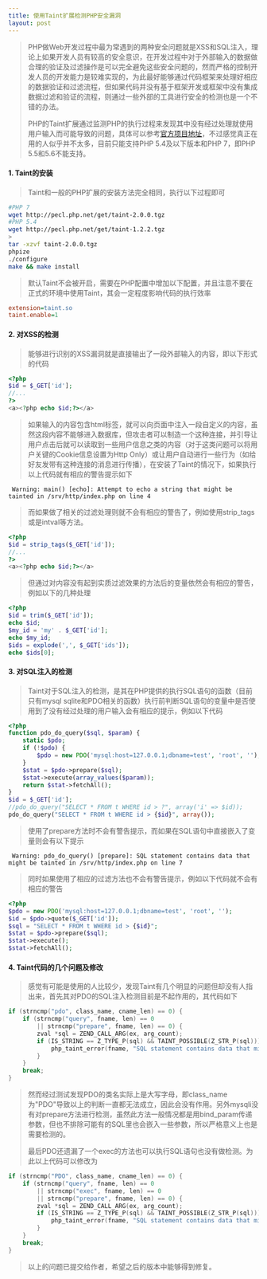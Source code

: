 ```yaml
---
title: 使用Taint扩展检测PHP安全漏洞
layout: post
---
```


> PHP做Web开发过程中最为常遇到的两种安全问题就是XSS和SQL注入，理论上如果开发人员有较高的安全意识，在开发过程中对于外部输入的数据做合理的验证及过滤操作是可以完全避免这些安全问题的，然而严格的控制开发人员的开发能力是较难实现的，为此最好能够通过代码框架来处理好相应的数据验证和过滤流程，但如果代码并没有基于框架开发或框架中没有集成数据过滤和验证的流程，则通过一些外部的工具进行安全的检测也是一个不错的办法。
>
> PHP的Taint扩展通过监测PHP的执行过程来发现其中没有经过处理就使用用户输入而可能导致的问题，具体可以参考[官方项目地址](https://github.com/laruence/taint)，不过感觉真正在用的人似乎并不太多，目前只能支持PHP 5.4及以下版本和PHP 7，即PHP 5.5和5.6不能支持。

#### 1. Taint的安装

> Taint和一般的PHP扩展的安装方法完全相同，执行以下过程即可
>
```bash
#PHP 7
wget http://pecl.php.net/get/taint-2.0.0.tgz
#PHP 5.4
wget http://pecl.php.net/get/taint-1.2.2.tgz
>
tar -xzvf taint-2.0.0.tgz
phpize
./configure
make && make install
```
> 默认Taint不会被开启，需要在PHP配置中增加以下配置，并且注意不要在正式的环境中使用Taint，其会一定程度影响代码的执行效率
>
```ini
extension=taint.so
taint.enable=1
```

#### 2. 对XSS的检测

> 能够进行识别的XSS漏洞就是直接输出了一段外部输入的内容，即以下形式的代码
>
```php
<?php
$id = $_GET['id'];
//...
?>
<a><?php echo $id;?></a>
```
>
> 如果输入的内容包含html标签，就可以向页面中注入一段自定义的内容，虽然这段内容不能够进入数据库，但攻击者可以制造一个这种连接，并引导让用户点击后就可以读取到一些用户信息之类的内容（对于这类问题可以将用户关键的Cookie信息设置为Http Only）或让用户自动进行一些行为（如给好友发带有这种连接的消息进行传播），在安装了Taint的情况下，如果执行以上代码就有相应的警告提示如下
>
```
 Warning: main() [echo]: Attempt to echo a string that might be tainted in /srv/http/index.php on line 4
```
>
> 而如果做了相关的过滤处理则就不会有相应的警告了，例如使用strip\_tags或是intval等方法。
>
```php
<?php
$id = strip_tags($_GET['id']);
//...
?>
<a><?php echo $id;?></a>
```
>
> 但通过对内容没有起到实质过滤效果的方法后的变量依然会有相应的警告，例如以下的几种处理
>
```php
<?php
$id = trim($_GET['id']);
echo $id;
$my_id = 'my' . $_GET['id'];
echo $my_id;
$ids = explode(',', $_GET['ids']);
echo $ids[0];
```

#### 3. 对SQL注入的检测

> Taint对于SQL注入的检测，是其在PHP提供的执行SQL语句的函数（目前只有mysql sqlite和PDO相关的函数）执行前判断SQL语句的变量中是否使用到了没有经过处理的用户输入会有相应的提示，例如以下代码
>
```php
<?php
function pdo_do_query($sql, $param) {
    static $pdo;
    if (!$pdo) {
        $pdo = new PDO('mysql:host=127.0.0.1;dbname=test', 'root', '');
    }
    $stat = $pdo->prepare($sql);
    $stat->execute(array_values($param));
    return $stat->fetchAll();
}
$id = $_GET['id'];
//pdo_do_query("SELECT * FROM t WHERE id > ?", array('i' => $id));
pdo_do_query("SELECT * FROM t WHERE id > {$id}", array());
```
>
> 使用了prepare方法时不会有警告提示，而如果在SQL语句中直接嵌入了变量则会有以下提示
>
```
 Warning: pdo_do_query() [prepare]: SQL statement contains data that might be tainted in /srv/http/index.php on line 7
```
>
> 同时如果使用了相应的过滤方法也不会有警告提示，例如以下代码就不会有相应的警告
>
```php
<?php
$pdo = new PDO('mysql:host=127.0.0.1;dbname=test', 'root', '');
$id = $pdo->quote($_GET['id']);
$sql = "SELECT * FROM t WHERE id > {$id}";
$stat = $pdo->prepare($sql);
$stat->execute();
$stat->fetchAll();
```

#### 4. Taint代码的几个问题及修改

> 感觉有可能是使用的人比较少，发现Taint有几个明显的问题但却没有人指出来，首先其对PDO的SQL注入检测目前是不起作用的，其代码如下
>
```c
if (strncmp("pdo", class_name, cname_len) == 0) {
    if (strncmp("query", fname, len) == 0
        || strncmp("prepare", fname, len) == 0) {
        zval *sql = ZEND_CALL_ARG(ex, arg_count);
        if (IS_STRING == Z_TYPE_P(sql) && TAINT_POSSIBLE(Z_STR_P(sql))) {
            php_taint_error(fname, "SQL statement contains data that might be tainted");
        }
    }
    break;
}
```
>
> 然而经过测试发现PDO的类名实际上是大写字母，即class\_name为"PDO"导致以上的判断一直都无法成立，因此会没有作用。另外mysqli没有对prepare方法进行检测，虽然此方法一般情况都是用bind\_param传递参数，但也不排除可能有的SQL里也会嵌入一些参数，所以严格意义上也是需要检测的。
>
> 最后PDO还遗漏了一个exec的方法也可以执行SQL语句也没有做检测。为此以上代码可以修改为
>
```c
if (strncmp("PDO", class_name, cname_len) == 0) {
    if (strncmp("query", fname, len) == 0
    	|| strncmp("exec", fname, len) == 0
        || strncmp("prepare", fname, len) == 0) {
        zval *sql = ZEND_CALL_ARG(ex, arg_count);
        if (IS_STRING == Z_TYPE_P(sql) && TAINT_POSSIBLE(Z_STR_P(sql))) {
            php_taint_error(fname, "SQL statement contains data that might be tainted");
        }
    }
    break;
}
```
>
> 以上的问题已提交给作者，希望之后的版本中能够得到修复。
